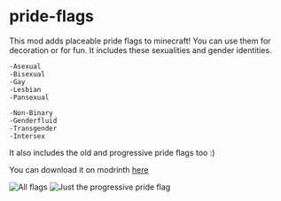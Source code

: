# pride-flags
This mod adds placeable pride flags to minecraft! You can use them for decoration or for fun. It includes these sexualities and gender identities.
```
-Asexual
-Bisexual
-Gay
-Lesbian
-Pansexual

-Non-Binary
-Genderfluid
-Transgender
-Intersex
```
It also includes the old and progressive pride flags too :)

You can download it on modrinth [here](https://modrinth.com/mod/pride-flags)

![All flags](https://cdn.modrinth.com/data/5djfKl6L/images/d1cc6ef7b38e6ba8727d8ccad7b7c1d13205910a.png)
![Just the progressive pride flag](https://cdn.modrinth.com/data/5djfKl6L/images/5fd22cce566433075acfe35c8986334628a646db.png)
